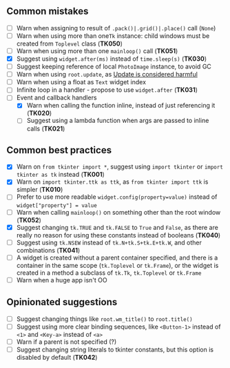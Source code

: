 ## Common mistakes
- [ ] Warn when assigning to result of `.pack()|.grid()|.place()` call (`None`)
- [ ] Warn when using more than one`Tk` instance: child windows must be created from `Toplevel` class (**TK050**)
- [ ] Warn when using more than one `mainloop()` call (**TK051**)
- [x] Suggest using `widget.after(ms)` instead of `time.sleep(s)` (**TK030**)
- [ ] Suggest keeping reference of local `PhotoImage` instance, to avoid GC
- [ ] Warn when using `root.update`, as [Update is considered harmful](https://wiki.tcl-lang.org/page/Update+considered+harmful)
- [ ] Warn when using a float as `Text` widget index
- [ ] Infinite loop in a handler - propose to use `widget.after` (**TK031**)
- [ ] Event and callback handlers
  - [x] Warn when calling the function inline, instead of just referencing it (**TK020**)
  - [ ] Suggest using a lambda function when args are passed to inline calls (**TK021**)

## Common best practices
- [x] Warn on `from tkinter import *`, suggest using `import tkinter` or `import tkinter as tk` instead (**TK001**)
- [x] Warn on `import tkinter.ttk as ttk`, as `from tkinter import ttk` is simpler (**TK010**)
- [ ] Prefer to use more readable `widget.config(property=value)` instead of `widget["property"] = value`
- [ ] Warn when calling `mainloop()` on something other than the root window (**TK052**)
- [x] Suggest changing `tk.TRUE` and `tk.FALSE` to `True` and `False`, as there are really no reason for using these constants instead of booleans (**TK040**)
- [ ] Suggest using `tk.NSEW` instead of `tk.N+tk.S+tk.E+tk.W`, and other combinations (**TK041**)
- [ ] A widget is created without a parent container specified, and there is a container in the same scope (`tk.Toplevel` or `tk.Frame`), or the widget is created in a method a subclass of `tk.Tk`, `tk.Toplevel` or `tk.Frame`
- [ ] Warn when a huge app isn't OO

## Opinionated suggestions
- [ ] Suggest changing things like `root.wm_title()` to `root.title()`
- [ ] Suggest using more clear binding sequences, like `<Button-1>` instead of `<1>` and `<Key-a>` instead of `<a>`
- [ ] Warn if a parent is not specified (?)
- [ ] Suggest changing string literals to tkinter constants, but this option is disabled by default (**TK042**)
